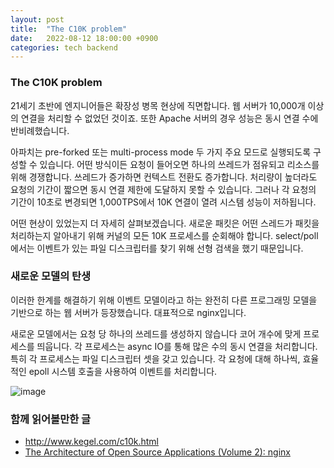 ```yaml
---
layout: post
title:  "The C10K problem"
date:   2022-08-12 18:00:00 +0900
categories: tech backend
---
```

### The C10K problem
21세기 초반에 엔지니어들은 확장성 병목 현상에 직면합니다. 웹 서버가 10,000개 이상의 연결을 처리할 수 없었던 것이죠. 또한 Apache 서버의 경우 성능은 동시 연결 수에 반비례했습니다.

아파치는 pre-forked 또는 multi-process mode 두 가지 주요 모드로 실행되도록 구성할 수 있습니다. 어떤 방식이든 요청이 들어오면 하나의 쓰레드가 점유되고 리소스를 위해 경쟁합니다. 쓰레드가 증가하면 컨텍스트 전환도 증가합니다. 처리량이 높더라도 요청의 기간이 짧으면 동시 연결 제한에 도달하지 못할 수 있습니다. 그러나 각 요청의 기간이 10초로 변경되면 1,000TPS에서 10K 연결이 열려 시스템 성능이 저하됩니다.

어떤 현상이 있었는지 더 자세히 살펴보겠습니다. 새로운 패킷은 어떤 스레드가 패킷을 처리하는지 알아내기 위해 커널의 모든 10K 프로세스를 순회해야 합니다. select/poll에서는 이벤트가 있는 파일 디스크립터를 찾기 위해 선형 검색을 했기 때문입니다.

### 새로운 모델의 탄생
이러한 한계를 해결하기 위해 이벤트 모델이라고 하는 완전히 다른 프로그래밍 모델을 기반으로 하는 웹 서버가 등장했습니다. 대표적으로 nginx입니다.

새로운 모델에서는 요청 당 하나의 쓰레드를 생성하지 않습니다 코어 개수에 맞게 프로세스를 띄웁니다. 각 프로세스는 async IO를 통해 많은 수의 동시 연결을 처리합니다. 특히 각 프로세스는 파일 디스크립터 셋을 갖고 있습니다.  각 요청에 대해 하나씩, 효율적인 epoll 시스템 호출을 사용하여 이벤트를 처리합니다.

![image](https://user-images.githubusercontent.com/3898834/184175989-d5aea0ca-3553-42c0-8214-16fde63d0d25.png)

### 함께 읽어볼만한 글
- http://www.kegel.com/c10k.html
- [The Architecture of Open Source Applications (Volume 2): nginx](http://www.aosabook.org/en/nginx.html#fig.nginx.arch)
